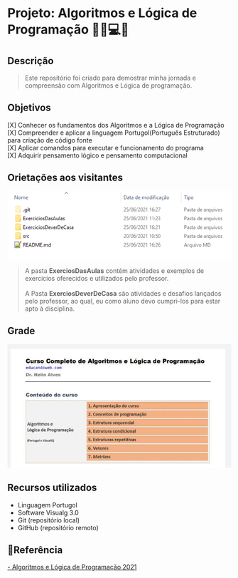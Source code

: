 # Projeto: Algoritmos e Lógica de Programação 👨‍💻💻📑

## Descrição

>Este repositório foi criado para demostrar minha jornada e compreensão com Algoritmos e Lógica de programação. 

## Objetivos

[X] Conhecer os fundamentos dos Algoritmos e a Lógica de Programação <br>
[X] Compreender e aplicar a linguagem Portugol(Português Estruturado) para criação de código fonte <br>
[X] Aplicar comandos para executar e funcionamento do programa<br>
[X] Adquirir pensamento lógico e pensamento computacional <br>

## Orietações aos visitantes

![](src/orientacoes.png)

>A pasta **ExerciosDasAulas** contém atividades e exemplos de exercicios oferecidos e utilizados pelo professor. <br><br>A Pasta **ExerciosDeverDeCasa** são atividades e desafios lançados pelo professor, ao qual, eu como aluno devo cumpri-los para estar apto à disciplina.

## Grade

![](src/grade-logica-programacao.jpg)

## Recursos utilizados

* Linguagem Portugol <br>
* Software Visualg 3.0 <br>
* Git (repositório local) <br>
* GitHub (repositório remoto)

## 🔗Referência

[- Algoritmos e Lógica de Programação 2021](https://www.udemy.com/share/102erGAkEfdllbR3w=/)
